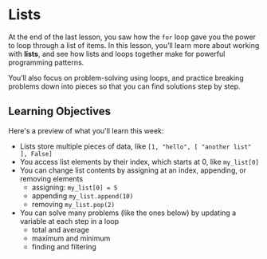 # Lists

At the end of the last lesson, you saw how the `for` loop gave you the power to loop through a list of items. In this lesson, you’ll learn more about working with **lists**, and see how lists and loops together make for powerful programming patterns.

You’ll also focus on problem-solving using loops, and practice breaking problems down into pieces so that you can find solutions step by step.

## Learning Objectives

Here's a preview of what you'll learn this week:

- Lists store multiple pieces of data, like `[1, "hello", [ "another list" ], False]`
- You access list elements by their index, which starts at 0, like `my_list[0]`
- You can change list contents by assigning at an index, appending, or removing elements
  - assigning: `my_list[0] = 5`
  - appending `my_list.append(10)`
  - removing `my_list.pop(2)`
- You can solve many problems (like the ones below) by updating a variable at each step in a loop
  - total and average
  - maximum and minimum
  - finding and filtering